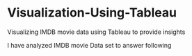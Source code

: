 # Visualization-Using-Tableau
Visualizing IMDB movie data using Tableau to provide insights

I have analyzed IMDB movie Data set to answer following
